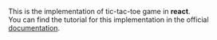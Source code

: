 This is the implementation of tic-tac-toe game in **react**.  
You can find the tutorial for this implementation in the official [documentation](https://react.dev/learn/tutorial-tic-tac-toeofficial).
